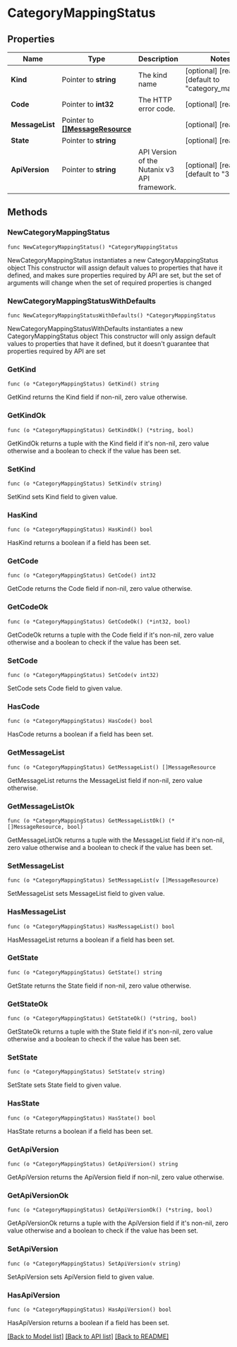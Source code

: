 # CategoryMappingStatus

## Properties

Name | Type | Description | Notes
------------ | ------------- | ------------- | -------------
**Kind** | Pointer to **string** | The kind name | [optional] [readonly] [default to "category_mapping"]
**Code** | Pointer to **int32** | The HTTP error code. | [optional] [readonly] 
**MessageList** | Pointer to [**[]MessageResource**](MessageResource.md) |  | [optional] [readonly] 
**State** | Pointer to **string** |  | [optional] [readonly] 
**ApiVersion** | Pointer to **string** | API Version of the Nutanix v3 API framework. | [optional] [readonly] [default to "3.1.0"]

## Methods

### NewCategoryMappingStatus

`func NewCategoryMappingStatus() *CategoryMappingStatus`

NewCategoryMappingStatus instantiates a new CategoryMappingStatus object
This constructor will assign default values to properties that have it defined,
and makes sure properties required by API are set, but the set of arguments
will change when the set of required properties is changed

### NewCategoryMappingStatusWithDefaults

`func NewCategoryMappingStatusWithDefaults() *CategoryMappingStatus`

NewCategoryMappingStatusWithDefaults instantiates a new CategoryMappingStatus object
This constructor will only assign default values to properties that have it defined,
but it doesn't guarantee that properties required by API are set

### GetKind

`func (o *CategoryMappingStatus) GetKind() string`

GetKind returns the Kind field if non-nil, zero value otherwise.

### GetKindOk

`func (o *CategoryMappingStatus) GetKindOk() (*string, bool)`

GetKindOk returns a tuple with the Kind field if it's non-nil, zero value otherwise
and a boolean to check if the value has been set.

### SetKind

`func (o *CategoryMappingStatus) SetKind(v string)`

SetKind sets Kind field to given value.

### HasKind

`func (o *CategoryMappingStatus) HasKind() bool`

HasKind returns a boolean if a field has been set.

### GetCode

`func (o *CategoryMappingStatus) GetCode() int32`

GetCode returns the Code field if non-nil, zero value otherwise.

### GetCodeOk

`func (o *CategoryMappingStatus) GetCodeOk() (*int32, bool)`

GetCodeOk returns a tuple with the Code field if it's non-nil, zero value otherwise
and a boolean to check if the value has been set.

### SetCode

`func (o *CategoryMappingStatus) SetCode(v int32)`

SetCode sets Code field to given value.

### HasCode

`func (o *CategoryMappingStatus) HasCode() bool`

HasCode returns a boolean if a field has been set.

### GetMessageList

`func (o *CategoryMappingStatus) GetMessageList() []MessageResource`

GetMessageList returns the MessageList field if non-nil, zero value otherwise.

### GetMessageListOk

`func (o *CategoryMappingStatus) GetMessageListOk() (*[]MessageResource, bool)`

GetMessageListOk returns a tuple with the MessageList field if it's non-nil, zero value otherwise
and a boolean to check if the value has been set.

### SetMessageList

`func (o *CategoryMappingStatus) SetMessageList(v []MessageResource)`

SetMessageList sets MessageList field to given value.

### HasMessageList

`func (o *CategoryMappingStatus) HasMessageList() bool`

HasMessageList returns a boolean if a field has been set.

### GetState

`func (o *CategoryMappingStatus) GetState() string`

GetState returns the State field if non-nil, zero value otherwise.

### GetStateOk

`func (o *CategoryMappingStatus) GetStateOk() (*string, bool)`

GetStateOk returns a tuple with the State field if it's non-nil, zero value otherwise
and a boolean to check if the value has been set.

### SetState

`func (o *CategoryMappingStatus) SetState(v string)`

SetState sets State field to given value.

### HasState

`func (o *CategoryMappingStatus) HasState() bool`

HasState returns a boolean if a field has been set.

### GetApiVersion

`func (o *CategoryMappingStatus) GetApiVersion() string`

GetApiVersion returns the ApiVersion field if non-nil, zero value otherwise.

### GetApiVersionOk

`func (o *CategoryMappingStatus) GetApiVersionOk() (*string, bool)`

GetApiVersionOk returns a tuple with the ApiVersion field if it's non-nil, zero value otherwise
and a boolean to check if the value has been set.

### SetApiVersion

`func (o *CategoryMappingStatus) SetApiVersion(v string)`

SetApiVersion sets ApiVersion field to given value.

### HasApiVersion

`func (o *CategoryMappingStatus) HasApiVersion() bool`

HasApiVersion returns a boolean if a field has been set.


[[Back to Model list]](../README.md#documentation-for-models) [[Back to API list]](../README.md#documentation-for-api-endpoints) [[Back to README]](../README.md)


